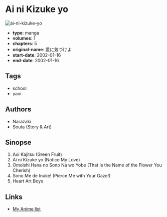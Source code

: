 # Ai ni Kizuke yo

![ai-ni-kizuke-yo](https://cdn.myanimelist.net/images/manga/1/23463.jpg)

-   **type**: manga
-   **volumes**: 1
-   **chapters**: 5
-   **original-name**: 愛に気づけよ
-   **start-date**: 2002-01-16
-   **end-date**: 2002-01-16

## Tags

-   school
-   yaoi

## Authors

-   Narazaki
-   Souta (Story & Art)

## Sinopse

1. Aoi Kajitsu (Green Fruit)
2. Ai ni Kizuke yo (Notice My Love)
3. Omoishi Hana no Sono Na wo Yobe (That Is the Name of the Flower You Cherish)
4. Sono Me de Inuke! (Pierce Me with Your Gaze!)
5. Heart Art Boys

## Links

-   [My Anime list](https://myanimelist.net/manga/16011/Ai_ni_Kizuke_yo)
